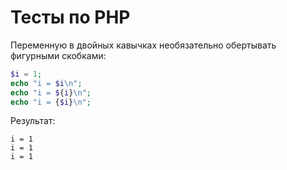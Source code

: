 # Тесты по PHP

Переменную в двойных кавычках необязательно обертывать фигурными скобками:

```php
$i = 1;
echo "i = $i\n";
echo "i = ${i}\n";
echo "i = {$i}\n";
```

Результат:
```
i = 1
i = 1
i = 1
```
